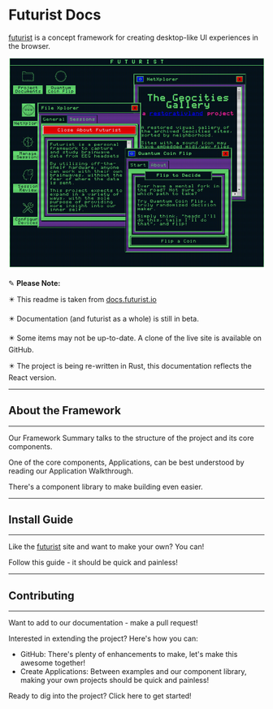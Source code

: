 # Futurist Docs

[futurist](https://futurist.io) is a concept framework for creating desktop-like UI experiences in the browser.

![Futurist desktop example](docs/images/futurist-desktop-example.png)

✎ **Please Note:**
    
✴️ This readme is taken from [docs.futurist.io](https://docs.futurist.io)

✴️ Documentation (and futurist as a whole) is still in beta.

✴️ Some items may not be up-to-date. A clone of the live site is available on GitHub.

✴️ The project is being re-written in Rust, this documentation reflects the React version.

***
## About the Framework
***
Our Framework Summary talks to the structure of the project and its core components.

One of the core components, Applications, can be best understood by reading our Application Walkthrough.

There's a component library to make building even easier.

***
## Install Guide
***
Like the [futurist](https://futurist.io) site and want to make your own? You can!

Follow this guide - it should be quick and painless!

***
## Contributing
***
Want to add to our documentation - make a pull request!

Interested in extending the project? Here's how you can:

* GitHub: There's plenty of enhancements to make, let's make this awesome together!
* Create Applications: Between examples and our component library, making your own projects should be quick and painless!

Ready to dig into the project? Click here to get started!
